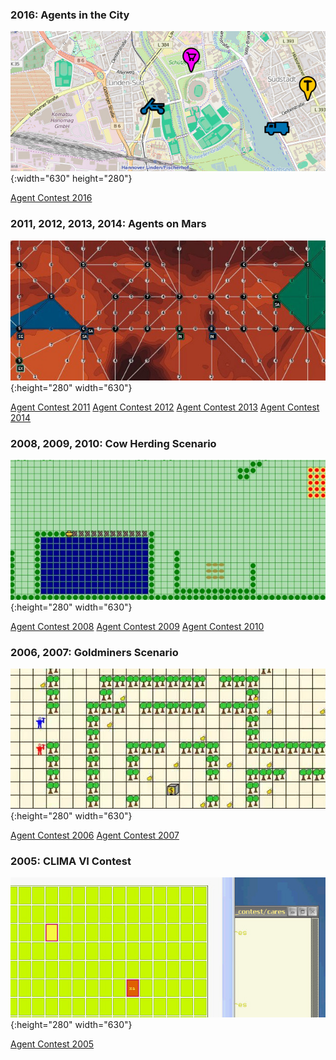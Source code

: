 ### 2016: Agents in the City

![Agents in the City](/2016/banner.jpg){:width="630" height="280"}

<div class="actions">
  <a href="/2016/">Agent Contest 2016</a>
</div>

### 2011, 2012, 2013, 2014: Agents on Mars

![Agents on Mars](/2011/banner.jpg){:height="280" width="630"}

<div class="actions">
  <a href="/2011/">Agent Contest 2011</a>
  <a href="/2012/">Agent Contest 2012</a>
  <a href="/2013/">Agent Contest 2013</a>
  <a href="/2014/">Agent Contest 2014</a>
</div>

### 2008, 2009, 2010: Cow Herding Scenario

![Cows and Cowboys](/2010/banner.jpg){:height="280" width="630"}

<div class="actions">
  <a href="/2008/">Agent Contest 2008</a>
  <a href="/2009/">Agent Contest 2009</a>
  <a href="/2010/">Agent Contest 2010</a>
</div>

### 2006, 2007: Goldminers Scenario

![Gold Miners](/2006/banner.jpg){:height="280" width="630"}

<div class="actions">
  <a href="/2006/">Agent Contest 2006</a>
  <a href="/2007/">Agent Contest 2007</a>
</div>

### 2005: CLIMA VI Contest

![cares](/2005/banner.jpg){:height="280" width="630"}

<div class="actions"><a href="/2005/">Agent Contest 2005</a></div>
